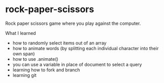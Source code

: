 # rock-paper-scissors

Rock paper scissors game where you play against the computer.

What I learned

- how to randomly select items out of an array
- how to animate words (by splitting each individual character into their own span)
- how to use .animate()
- you can use a variable in place of document to select a query
- learning how to fork and branch
- learning git
